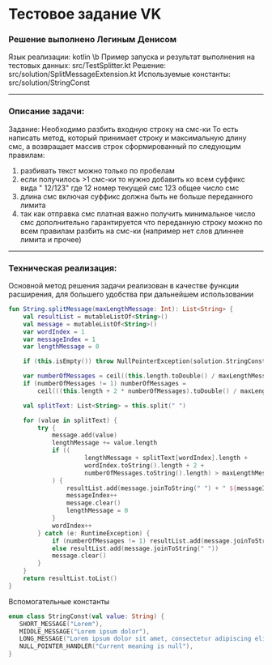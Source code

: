 # Тестовое задание VK

### Решение выполнено Легиным Денисом

Язык реализации: kotlin \b
Пример запуска и результат выполнения на тестовых данных: src/TestSplitter.kt
Решение: src/solution/SplitMessageExtension.kt
Используемые константы: src/solution/StringConst
___

### Описание задачи:

Задание:
Необходимо разбить входную строку на смс-ки То есть написать метод, который принимает строку и максимальную длину смс, а
возвращает массив строк сформированный по следующим правилам:

1) разбивать текст можно только по пробелам
2) если получилось >1 смс-ки то нужно добавить ко всем суффикс вида " 12/123" где 12 номер текущей смс 123 общее число
   смс
3) длина смс включая суффикс должна быть не больше переданного лимита
4) так как отправка смс платная важно получить минимальное число смс дополнительно гарантируется что переданную строку
   можно по всем правилам разбить на смс-ки (например нет слов длиннее лимита и прочее)

___

### Техническая реализация:

Основной метод решения задачи реализован в качестве функции расширения, для большего удобства при дальнейшем
использовании

```kotlin
fun String.splitMessage(maxLengthMessage: Int): List<String> {
    val resultList = mutableListOf<String>()
    val message = mutableListOf<String>()
    var wordIndex = 1
    var messageIndex = 1
    var lengthMessage = 0

    if (this.isEmpty()) throw NullPointerException(solution.StringConst.NULL_POINTER_HANDLER.value)

    var numberOfMessages = ceil((this.length.toDouble() / maxLengthMessage.toDouble())).toInt()
    if (numberOfMessages != 1) numberOfMessages =
        ceil(((this.length + 2 * numberOfMessages).toDouble() / maxLengthMessage.toDouble())).toInt()

    val splitText: List<String> = this.split(" ")

    for (value in splitText) {
        try {
            message.add(value)
            lengthMessage += value.length
            if ((
                     lengthMessage + splitText[wordIndex].length +
                     wordIndex.toString().length + 2 +
                     numberOfMessages.toString().length) > maxLengthMessage
            ) {
                resultList.add(message.joinToString(" ") + " ${messageIndex}/$numberOfMessages")
                messageIndex++
                message.clear()
                lengthMessage = 0
            }
            wordIndex++
        } catch (e: RuntimeException) {
            if (numberOfMessages != 1) resultList.add(message.joinToString(" ") + " ${messageIndex}/$numberOfMessages")
            else resultList.add(message.joinToString(" "))
            message.clear()
        }
    }
    return resultList.toList()
}
```

Вспомогательные константы

```kotlin
enum class StringConst(val value: String) {
   SHORT_MESSAGE("Lorem"),
   MIDDLE_MESSAGE("Lorem ipsum dolor"),
   LONG_MESSAGE("Lorem ipsum dolor sit amet, consectetur adipiscing elit, sed do eiusmod tempor incididunt ut labore et dolore magna aliqua. Ut enim ad minim veniam, quis nostrud exercitation ullamco laborious nisi ut aliquip ex ea commodo consequat."),
   NULL_POINTER_HANDLER("Current meaning is null"),
}
```

